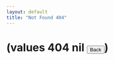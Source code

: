 ```yaml
---
layout: default
title: "Not Found 404"
---
```


<h1>(values 404 nil <button onclick='window.history.back()' class="btn btn-danger">Back</button>)</h1>

